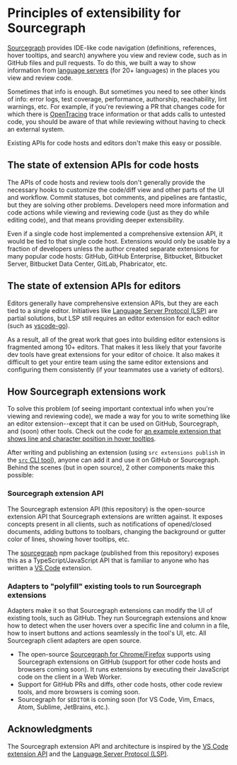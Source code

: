# Principles of extensibility for Sourcegraph

[Sourcegraph](https://sourcegraph.com) provides IDE-like code navigation (definitions, references, hover tooltips, and search) anywhere you view and review code, such as in GitHub files and pull requests. To do this, we built a way to show information from [language servers](http://langserver.org) (for 20+ languages) in the places you view and review code.

Sometimes that info is enough. But sometimes you need to see other kinds of info: error logs, test coverage, performance, authorship, reachability, lint warnings, etc. For example, if you're reviewing a PR that changes code for which there is [OpenTracing](https://opentracing.io/) trace information or that adds calls to untested code, you should be aware of that while reviewing without having to check an external system.

Existing APIs for code hosts and editors don't make this easy or possible.

## The state of extension APIs for code hosts

The APIs of code hosts and review tools don't generally provide the necessary hooks to customize the code/diff view and other parts of the UI and workflow. Commit statuses, bot comments, and pipelines are fantastic, but they are solving other problems. Developers need more information and code actions while viewing and reviewing code (just as they do while editing code), and that means providing deeper extensibility.

Even if a single code host implemented a comprehensive extension API, it would be tied to that single code host. Extensions would only be usable by a fraction of developers unless the author created separate extensions for many popular code hosts: GitHub, GitHub Enterprise, Bitbucket, Bitbucket Server, Bitbucket Data Center, GitLab, Phabricator, etc.

## The state of extension APIs for editors

Editors generally have comprehensive extension APIs, but they are each tied to a single editor. Initiatives like [Language Server Protocol (LSP)](https://microsoft.github.io/language-server-protocol/) are partial solutions, but LSP still requires an editor extension for each editor (such as [vscode-go](https://github.com/Microsoft/vscode-go)).

As a result, all of the great work that goes into building editor extensions is fragmented among 10+ editors. That makes it less likely that your favorite dev tools have great extensions for your editor of choice. It also makes it difficult to get your entire team using the same editor extensions and configuring them consistently (if your teammates use a variety of editors).

## How Sourcegraph extensions work

To solve this problem (of seeing important contextual info when you're viewing and reviewing code), we made a way for you to write something like an editor extension--except that it can be used on GitHub, Sourcegraph, and (soon) other tools. Check out the code for [an example extension that shows line and character position in hover tooltips](https://sourcegraph.com/github.com/sourcegraph/sourcegraph-extension-samples/-/blob/hello-world/src/extension.ts).

After writing and publishing an extension (using `src extensions publish` in the [`src` CLI tool](https://github.com/sourcegraph/src-cli)), anyone can add it and use it on GitHub or Sourcegraph. Behind the scenes (but in open source), 2 other components make this possible:

### Sourcegraph extension API

The Sourcegraph extension API (this repository) is the open-source extension API that Sourcegraph extensions are written against. It exposes concepts present in all clients, such as notifications of opened/closed documents, adding buttons to toolbars, changing the background or gutter color of lines, showing hover tooltips, etc.

The [sourcegraph](https://npmjs.com/package/sourcegraph) npm package (published from this repository) exposes this as a TypeScript/JavaScript API that is familiar to anyone who has written a [VS Code](https://code.visualstudio.com/) extension.

### Adapters to "polyfill" existing tools to run Sourcegraph extensions

Adapters make it so that Sourcegraph extensions can modify the UI of existing tools, such as GitHub. They run Sourcegraph extensions and know how to detect when the user hovers over a specific line and column in a file, how to insert buttons and actions seamlessly in the tool's UI, etc. All Sourcegraph client adapters are open source.

- The open-source [Sourcegraph for Chrome/Firefox](../integration/browser_extension.md) supports using Sourcegraph extensions on GitHub (support for other code hosts and browsers coming soon). It runs extensions by executing their JavaScript code on the client in a Web Worker.
- Support for GitHub PRs and diffs, other code hosts, other code review tools, and more browsers is coming soon.
- Sourcegraph for `$EDITOR` is coming soon (for VS Code, Vim, Emacs, Atom, Sublime, JetBrains, etc.).

## Acknowledgments

The Sourcegraph extension API and architecture is inspired by the [VS Code extension API](https://code.visualstudio.com/docs/extensions/overview) and the [Language Server Protocol (LSP)](https://microsoft.github.io/language-server-protocol/).
